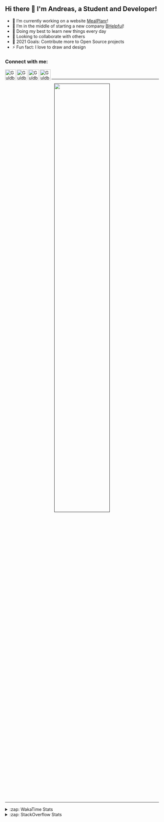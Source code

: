 ## Hi there 👋 I'm Andreas, a Student and Developer!

- 🔭 I’m currently working on a website [MealPlanr][MP]!
- 📑 I’m in the middle of starting a new company [BHelpful][BHelpful]!
- 🌱 Doing my best to learn new things every day
- 👯 Looking to collaborate with others
- 🥅 2021 Goals: Contribute more to Open Source projects
- ⚡ Fun fact: I love to draw and design

### Connect with me:

[<img align="left" alt="Guldberg | YouTube" width="35px" src="https://cdn1.iconfinder.com/data/icons/logotypes/32/youtube-512.png" />][youtube]
[<img align="left" alt="Guldberg | Twitter" width="35px" src="https://cdn1.iconfinder.com/data/icons/logotypes/32/square-twitter-512.png" />][twitter]
[<img align="left" alt="Guldberg | LinkedIn" width="35px" src="https://cdn1.iconfinder.com/data/icons/logotypes/32/square-linkedin-512.png" />][linkedin]
[<img align="left" alt="Guldberg | Instagram" width="35px" src="https://cdn2.iconfinder.com/data/icons/social-icons-33/128/Instagram-512.png" />][instagram]

<br />

---

<p align="center">
  <a href="">
    <img width="60% align="center" src="https://github-readme-stats.vercel.app/api?username=Andreasgdp&show_icons=true&count_private=true" />
  </a>
</p>

---

<details>
  <summary>:zap: WakaTime Stats</summary>

<br />

<!--START_SECTION:waka-->
![Profile Views](http://img.shields.io/badge/Profile%20Views-16-blue)

**I'm an Early 🐤** 

```text
🌞 Morning    221 commits    █████░░░░░░░░░░░░░░░░░░░░   21.67% 
🌆 Daytime    495 commits    ████████████░░░░░░░░░░░░░   48.53% 
🌃 Evening    286 commits    ███████░░░░░░░░░░░░░░░░░░   28.04% 
🌙 Night      18 commits     ░░░░░░░░░░░░░░░░░░░░░░░░░   1.76%

```
📅 **I'm Most Productive on Sunday** 

```text
Monday       177 commits    ████░░░░░░░░░░░░░░░░░░░░░   17.35% 
Tuesday      112 commits    ██░░░░░░░░░░░░░░░░░░░░░░░   10.98% 
Wednesday    139 commits    ███░░░░░░░░░░░░░░░░░░░░░░   13.63% 
Thursday     98 commits     ██░░░░░░░░░░░░░░░░░░░░░░░   9.61% 
Friday       80 commits     ██░░░░░░░░░░░░░░░░░░░░░░░   7.84% 
Saturday     202 commits    █████░░░░░░░░░░░░░░░░░░░░   19.8% 
Sunday       212 commits    █████░░░░░░░░░░░░░░░░░░░░   20.78%

```


📊 **This Week I Spent My Time On** 

```text
⌚︎ Time Zone: Europe/Copenhagen

💬 Programming Languages: 
TypeScript               10 hrs 24 mins      ███████████████░░░░░░░░░░   59.51% 
HTML                     2 hrs 38 mins       ███░░░░░░░░░░░░░░░░░░░░░░   15.06% 
YAML                     2 hrs 13 mins       ███░░░░░░░░░░░░░░░░░░░░░░   12.74% 
SCSS                     53 mins             █░░░░░░░░░░░░░░░░░░░░░░░░   5.14% 
JSON                     49 mins             █░░░░░░░░░░░░░░░░░░░░░░░░   4.72%

🔥 Editors: 
VS Code                  17 hrs 29 mins      █████████████████████████   100.0%

🐱‍💻 Projects: 
web-sources              11 hrs 1 min        ███████████████░░░░░░░░░░   62.99% 
web-ui-library-system    2 hrs 10 mins       ███░░░░░░░░░░░░░░░░░░░░░░   12.41% 
Mealplanr                2 hrs 5 mins        ███░░░░░░░░░░░░░░░░░░░░░░   11.98% 
web-frontend-app         1 hr 57 mins        ██░░░░░░░░░░░░░░░░░░░░░░░   11.19% 
Mealplanr-api            14 mins             ░░░░░░░░░░░░░░░░░░░░░░░░░   1.39%

💻 Operating System: 
Mac                      15 hrs 8 mins       █████████████████████░░░░   86.58% 
Windows                  2 hrs 20 mins       ███░░░░░░░░░░░░░░░░░░░░░░   13.42%

```

**I Mostly Code in Python** 

```text
Python                   11 repos            ██████████░░░░░░░░░░░░░░░   42.31% 
C++                      2 repos             ██░░░░░░░░░░░░░░░░░░░░░░░   7.69% 
TypeScript               2 repos             ██░░░░░░░░░░░░░░░░░░░░░░░   7.69% 
HTML                     2 repos             ██░░░░░░░░░░░░░░░░░░░░░░░   7.69% 
Batchfile                2 repos             ██░░░░░░░░░░░░░░░░░░░░░░░   7.69%

```



 Last Updated on 21/08/2021
<!--END_SECTION:waka-->


</details>

<details>
  <summary>:zap: StackOverflow Stats</summary>
  
  <br />
  
  [![Andreas G.D Petersen StackOverflow](https://github-readme-stackoverflow.vercel.app/?userID=11050308)](https://stackoverflow.com/users/11050308/andreas-g-d-petersen)


</details>

<br />


[twitter]: https://twitter.com/Guldberg20
[youtube]: https://www.youtube.com/channel/UCORVtLIFnURPEo_Fo-MGv8A
[instagram]: https://www.instagram.com/andreasgdp/
[linkedin]: https://www.linkedin.com/in/andreasgdp/
[MP]: https://mealplanr.bhelpful.net/
[BHelpful]: https://github.com/BHelpful

